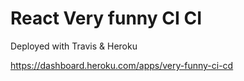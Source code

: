 # React Very funny CI CI

Deployed with Travis & Heroku

https://dashboard.heroku.com/apps/very-funny-ci-cd
